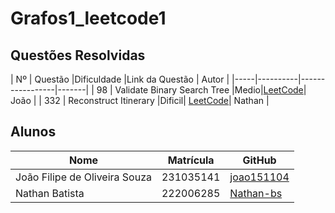 # Grafos1_leetcode1

## Questões Resolvidas

| Nº  | Questão |Dificuldade |Link da Questão | Autor |
|-----|----------|-----------------|-------|
| 98  | Validate Binary Search Tree |Medio|[LeetCode](https://leetcode.com/problems/validate-binary-search-tree/)| João |
| 332  | Reconstruct Itinerary |Dificil|  [LeetCode](https://leetcode.com/problems/reconstruct-itinerary/description)| Nathan |

## Alunos

| Nome                          | Matrícula   | GitHub                                |
|-------------------------------|-------------|---------------------------------------|
| João Filipe de Oliveira Souza | 231035141   | [joao151104](https://github.com/joao151104) |
| Nathan Batista                | 222006285   |  [Nathan-bs](https://github.com/Nathan-bs)                                     |
